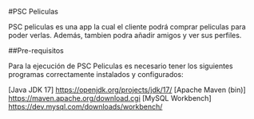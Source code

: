#PSC Peliculas

PSC peliculas es una app la cual el cliente podrá comprar peliculas para poder verlas. Además, tambien podra añadir amigos y ver sus perfiles.


##Pre-requisitos

Para la ejecución de PSC Peliculas es necesario tener los siguientes programas correctamente instalados y configurados:

[Java JDK 17] https://openjdk.org/projects/jdk/17/
[Apache Maven (bin)] https://maven.apache.org/download.cgi
[MySQL Workbench] https://dev.mysql.com/downloads/workbench/
